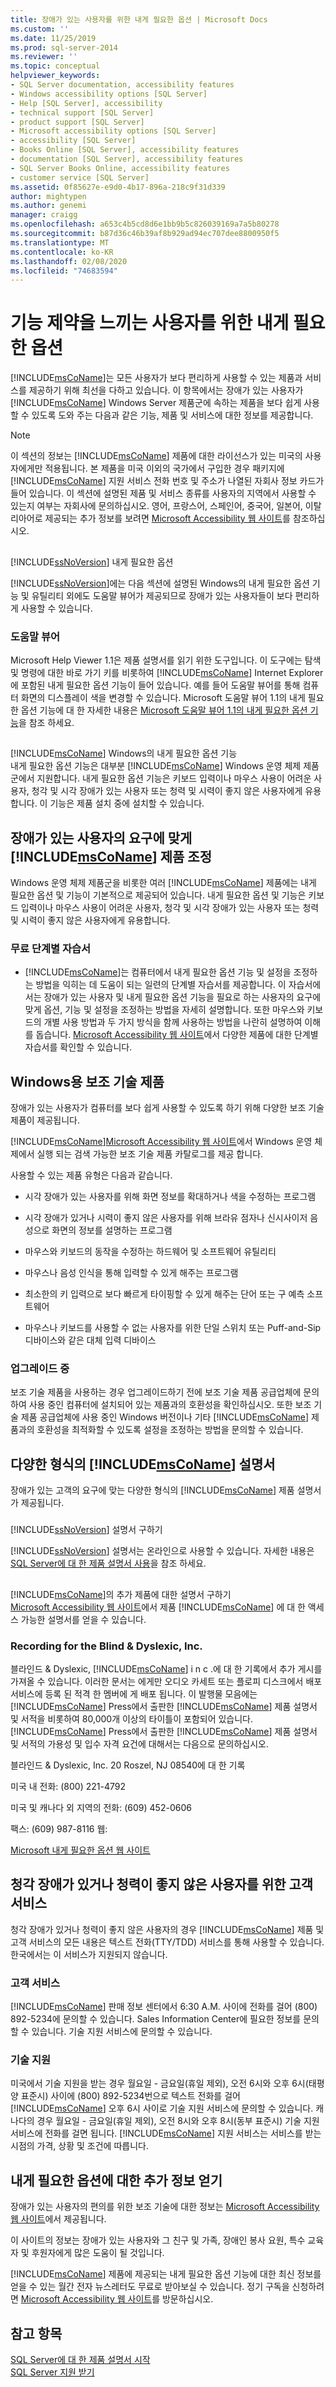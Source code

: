 ```yaml
---
title: 장애가 있는 사용자를 위한 내게 필요한 옵션 | Microsoft Docs
ms.custom: ''
ms.date: 11/25/2019
ms.prod: sql-server-2014
ms.reviewer: ''
ms.topic: conceptual
helpviewer_keywords:
- SQL Server documentation, accessibility features
- Windows accessibility options [SQL Server]
- Help [SQL Server], accessibility
- technical support [SQL Server]
- product support [SQL Server]
- Microsoft accessibility options [SQL Server]
- accessibility [SQL Server]
- Books Online [SQL Server], accessibility features
- documentation [SQL Server], accessibility features
- SQL Server Books Online, accessibility features
- customer service [SQL Server]
ms.assetid: 0f85627e-e9d0-4b17-896a-218c9f31d339
author: mightypen
ms.author: genemi
manager: craigg
ms.openlocfilehash: a653c4b5cd8d6e1bb9b5c826039169a7a5b80278
ms.sourcegitcommit: b87d36c46b39af8b929ad94ec707dee8800950f5
ms.translationtype: MT
ms.contentlocale: ko-KR
ms.lasthandoff: 02/08/2020
ms.locfileid: "74683594"
---
```

# <a name="accessibility-for-people-with-disabilities"></a>기능 제약을 느끼는 사용자를 위한 내게 필요한 옵션
  
  [!INCLUDE[msCoName](../includes/msconame-md.md)]는 모든 사용자가 보다 편리하게 사용할 수 있는 제품과 서비스를 제공하기 위해 최선을 다하고 있습니다. 이 항목에서는 장애가 있는 사용자가 [!INCLUDE[msCoName](../includes/msconame-md.md)] Windows Server 제품군에 속하는 제품을 보다 쉽게 사용할 수 있도록 도와 주는 다음과 같은 기능, 제품 및 서비스에 대한 정보를 제공합니다.  
  
> [!NOTE]  
>  이 섹션의 정보는 [!INCLUDE[msCoName](../includes/msconame-md.md)] 제품에 대한 라이선스가 있는 미국의 사용자에게만 적용됩니다. 본 제품을 미국 이외의 국가에서 구입한 경우 패키지에 [!INCLUDE[msCoName](../includes/msconame-md.md)] 지원 서비스 전화 번호 및 주소가 나열된 자회사 정보 카드가 들어 있습니다. 이 섹션에 설명된 제품 및 서비스 종류를 사용자의 지역에서 사용할 수 있는지 여부는 자회사에 문의하십시오. 영어, 프랑스어, 스페인어, 중국어, 일본어, 이탈리아어로 제공되는 추가 정보를 보려면 [Microsoft Accessibility 웹 사이트](https://go.microsoft.com/fwlink/?LinkID=8287)를 참조하십시오.  
  
## <a name="includessnoversionincludesssnoversion-mdmd-accessibility-features"></a>
  [!INCLUDE[ssNoVersion](../includes/ssnoversion-md.md)] 내게 필요한 옵션  
 
  [!INCLUDE[ssNoVersion](../includes/ssnoversion-md.md)]에는 다음 섹션에 설명된 Windows의 내게 필요한 옵션 기능 및 유틸리티 외에도 도움말 뷰어가 제공되므로 장애가 있는 사용자들이 보다 편리하게 사용할 수 있습니다.  
  
### <a name="the-help-viewer"></a>도움말 뷰어  
 Microsoft Help Viewer 1.1은 제품 설명서를 읽기 위한 도구입니다. 이 도구에는 탐색 및 명령에 대한 바로 가기 키를 비롯하여 [!INCLUDE[msCoName](../includes/msconame-md.md)] Internet Explorer에 포함된 내게 필요한 옵션 기능이 들어 있습니다. 예를 들어 도움말 뷰어를 통해 컴퓨터 화면의 디스플레이 색을 변경할 수 있습니다. Microsoft 도움말 뷰어 1.1의 내게 필요한 옵션 기능에 대 한 자세한 내용은 [Microsoft 도움말 뷰어 1.1의 내게 필요한 옵션 기능](https://go.microsoft.com/fwlink/?LinkID=220144)을 참조 하세요.  
  
## <a name="accessibility-in-includemsconameincludesmsconame-mdmd-windows"></a>
  [!INCLUDE[msCoName](../includes/msconame-md.md)] Windows의 내게 필요한 옵션 기능  
 내게 필요한 옵션 기능은 대부분 [!INCLUDE[msCoName](../includes/msconame-md.md)] Windows 운영 체제 제품군에서 지원합니다. 내게 필요한 옵션 기능은 키보드 입력이나 마우스 사용이 어려운 사용자, 청각 및 시각 장애가 있는 사용자 또는 청력 및 시력이 좋지 않은 사용자에게 유용합니다. 이 기능은 제품 설치 중에 설치할 수 있습니다.  
  
## <a name="adjusting-includemsconameincludesmsconame-mdmd-products-for-people-with-accessibility-needs"></a>장애가 있는 사용자의 요구에 맞게 [!INCLUDE[msCoName](../includes/msconame-md.md)] 제품 조정  
 Windows 운영 체제 제품군을 비롯한 여러 [!INCLUDE[msCoName](../includes/msconame-md.md)] 제품에는 내게 필요한 옵션 및 기능이 기본적으로 제공되어 있습니다. 내게 필요한 옵션 및 기능은 키보드 입력이나 마우스 사용이 어려운 사용자, 청각 및 시각 장애가 있는 사용자 또는 청력 및 시력이 좋지 않은 사용자에게 유용합니다.  
  
### <a name="free-step-by-step-tutorials"></a>무료 단계별 자습서  
  
-   
  [!INCLUDE[msCoName](../includes/msconame-md.md)]는 컴퓨터에서 내게 필요한 옵션 기능 및 설정을 조정하는 방법을 익히는 데 도움이 되는 일련의 단계별 자습서를 제공합니다. 이 자습서에서는 장애가 있는 사용자 및 내게 필요한 옵션 기능을 필요로 하는 사용자의 요구에 맞게 옵션, 기능 및 설정을 조정하는 방법을 자세히 설명합니다. 또한 마우스와 키보드의 개별 사용 방법과 두 가지 방식을 함께 사용하는 방법을 나란히 설명하여 이해를 돕습니다. 
  [Microsoft Accessibility 웹 사이트](https://go.microsoft.com/fwlink/?LinkID=67163)에서 다양한 제품에 대한 단계별 자습서를 확인할 수 있습니다.  
  
## <a name="assistive-technology-products-for-windows"></a>Windows용 보조 기술 제품  
 장애가 있는 사용자가 컴퓨터를 보다 쉽게 사용할 수 있도록 하기 위해 다양한 보조 기술 제품이 제공됩니다.  
  
 [!INCLUDE[msCoName](../includes/msconame-md.md)][Microsoft Accessibility 웹 사이트](https://go.microsoft.com/fwlink/?LinkID=67166)에서 Windows 운영 체제에서 실행 되는 검색 가능한 보조 기술 제품 카탈로그를 제공 합니다.  
  
 사용할 수 있는 제품 유형은 다음과 같습니다.  
  
-   시각 장애가 있는 사용자를 위해 화면 정보를 확대하거나 색을 수정하는 프로그램  
  
-   시각 장애가 있거나 시력이 좋지 않은 사용자를 위해 브라유 점자나 신시사이저 음성으로 화면의 정보를 설명하는 프로그램  
  
-   마우스와 키보드의 동작을 수정하는 하드웨어 및 소프트웨어 유틸리티  
  
-   마우스나 음성 인식을 통해 입력할 수 있게 해주는 프로그램  
  
-   최소한의 키 입력으로 보다 빠르게 타이핑할 수 있게 해주는 단어 또는 구 예측 소프트웨어  
  
-   마우스나 키보드를 사용할 수 없는 사용자를 위한 단일 스위치 또는 Puff-and-Sip 디바이스와 같은 대체 입력 디바이스  
  
### <a name="upgrading"></a>업그레이드 중  
 보조 기술 제품을 사용하는 경우 업그레이드하기 전에 보조 기술 제품 공급업체에 문의하여 사용 중인 컴퓨터에 설치되어 있는 제품과의 호환성을 확인하십시오. 또한 보조 기술 제품 공급업체에 사용 중인 Windows 버전이나 기타 [!INCLUDE[msCoName](../includes/msconame-md.md)] 제품과의 호환성을 최적화할 수 있도록 설정을 조정하는 방법을 문의할 수 있습니다.  
  
## <a name="includemsconameincludesmsconame-mdmd-documentation-in-alternative-formats"></a>다양한 형식의 [!INCLUDE[msCoName](../includes/msconame-md.md)] 설명서  
 장애가 있는 고객의 요구에 맞는 다양한 형식의 [!INCLUDE[msCoName](../includes/msconame-md.md)] 제품 설명서가 제공됩니다.  
  
### <a name="obtaining-documentation-for-includessnoversionincludesssnoversion-mdmd"></a>
  [!INCLUDE[ssNoVersion](../includes/ssnoversion-md.md)] 설명서 구하기  
 
  [!INCLUDE[ssNoVersion](../includes/ssnoversion-md.md)] 설명서는 온라인으로 사용할 수 있습니다. 자세한 내용은 [SQL Server에 대 한 제품 설명서 사용](../2014-toc/index.yml)을 참조 하세요.  
  
## <a name="obtaining-documentation-for-additional-includemsconameincludesmsconame-mdmd-products"></a>
  [!INCLUDE[msCoName](../includes/msconame-md.md)]의 추가 제품에 대한 설명서 구하기  
 [Microsoft Accessibility 웹 사이트](https://go.microsoft.com/fwlink/?LinkID=67164)에서 제품 [!INCLUDE[msCoName](../includes/msconame-md.md)] 에 대 한 액세스 가능한 설명서를 얻을 수 있습니다.  
  
### <a name="recording-for-the-blind--dyslexic-inc"></a>Recording for the Blind & Dyslexic, Inc.  
 블라인드 & Dyslexic, [!INCLUDE[msCoName](../includes/msconame-md.md)] i n c .에 대 한 기록에서 추가 게시를 가져올 수 있습니다. 이러한 문서는 에게만 오디오 카세트 또는 플로피 디스크에서 배포 서비스에 등록 된 적격 한 멤버에 게 배포 됩니다. 이 발행물 모음에는 [!INCLUDE[msCoName](../includes/msconame-md.md)] Press에서 출판한 [!INCLUDE[msCoName](../includes/msconame-md.md)] 제품 설명서 및 서적을 비롯하여 80,000개 이상의 타이틀이 포함되어 있습니다. 
  [!INCLUDE[msCoName](../includes/msconame-md.md)] Press에서 출판한 [!INCLUDE[msCoName](../includes/msconame-md.md)] 제품 설명서 및 서적의 가용성 및 입수 자격 요건에 대해서는 다음으로 문의하십시오.  
  
 블라인드 & Dyslexic, Inc. 20 Roszel, NJ 08540에 대 한 기록  
  
 미국 내 전화: (800) 221-4792  
  
 미국 및 캐나다 외 지역의 전화: (609) 452-0606  
  
 팩스: (609) 987-8116 웹: 

[Microsoft 내게 필요한 옵션 웹 사이트](https://www.microsoft.com/accessibility/)  
  
## <a name="customer-service-for-people-who-are-deaf-or-hard-of-hearing"></a>청각 장애가 있거나 청력이 좋지 않은 사용자를 위한 고객 서비스  
 청각 장애가 있거나 청력이 좋지 않은 사용자의 경우 [!INCLUDE[msCoName](../includes/msconame-md.md)] 제품 및 고객 서비스의 모든 내용은 텍스트 전화(TTY/TDD) 서비스를 통해 사용할 수 있습니다. 한국에서는 이 서비스가 지원되지 않습니다.  
  
### <a name="customer-service"></a>고객 서비스  
 [!INCLUDE[msCoName](../includes/msconame-md.md)] 판매 정보 센터에서 6:30 A.M. 사이에 전화를 걸어 (800) 892-5234에 문의할 수 있습니다. Sales Information Center에 필요한 정보를 문의할 수 있습니다. 기술 지원 서비스에 문의할 수 있습니다.  
  
### <a name="technical-help"></a>기술 지원  
 미국에서 기술 지원을 받는 경우 월요일 - 금요일(휴일 제외), 오전 6시와 오후 6시(태평양 표준시) 사이에 (800) 892-5234번으로 텍스트 전화를 걸어 [!INCLUDE[msCoName](../includes/msconame-md.md)] 오후 6시 사이로 기술 지원 서비스에 문의할 수 있습니다. 캐나다의 경우 월요일 - 금요일(휴일 제외), 오전 8시와 오후 8시(동부 표준시) 기술 지원 서비스에 전화를 걸면 됩니다. 
  [!INCLUDE[msCoName](../includes/msconame-md.md)] 지원 서비스는 서비스를 받는 시점의 가격, 상황 및 조건에 따릅니다.  
  
## <a name="getting-more-accessibility-information"></a>내게 필요한 옵션에 대한 추가 정보 얻기  
 장애가 있는 사용자의 편의를 위한 보조 기술에 대한 정보는 [Microsoft Accessibility 웹 사이트](https://go.microsoft.com/fwlink/?LinkID=8287)에서 제공됩니다.  
  
 이 사이트의 정보는 장애가 있는 사용자와 그 친구 및 가족, 장애인 봉사 요원, 특수 교육자 및 후원자에게 많은 도움이 될 것입니다.  
  
 
  [!INCLUDE[msCoName](../includes/msconame-md.md)] 제품에 제공되는 내게 필요한 옵션 기능에 대한 최신 정보를 얻을 수 있는 월간 전자 뉴스레터도 무료로 받아보실 수 있습니다. 정기 구독을 신청하려면 [Microsoft Accessibility 웹 사이트](https://go.microsoft.com/fwlink/?LinkID=8287)를 방문하십시오.  
  
## <a name="see-also"></a>참고 항목  
 [SQL Server에 대 한 제품 설명서 시작](../2014-toc/index.yml)   
 [SQL Server 지원 받기](getting-sql-server-assistance.md)  
  
  
